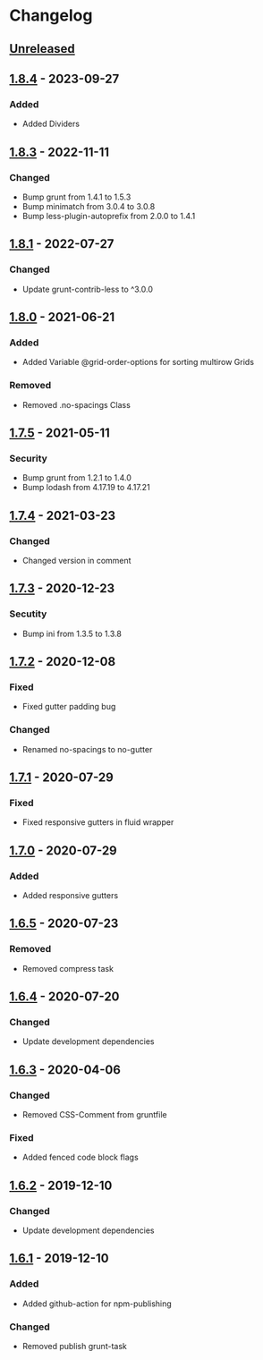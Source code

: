 # Changelog

## [Unreleased](https://github.com/svenkuhn/hlGrid/tree/HEAD)

## [1.8.4](https://github.com/svenkuhn/hlGrid/compare/1.8.3...1.8.4) - 2023-09-27

### Added

-    Added Dividers

## [1.8.3](https://github.com/svenkuhn/hlGrid/compare/1.8.1...1.8.3) - 2022-11-11

### Changed

-    Bump grunt from 1.4.1 to 1.5.3
-    Bump minimatch from 3.0.4 to 3.0.8
-    Bump less-plugin-autoprefix from 2.0.0 to 1.4.1

## [1.8.1](https://github.com/svenkuhn/hlGrid/compare/1.8.0...1.8.1) - 2022-07-27

### Changed

-    Update grunt-contrib-less to ^3.0.0

## [1.8.0](https://github.com/svenkuhn/hlGrid/compare/1.7.5...1.8.0) - 2021-06-21

### Added

-   Added Variable @grid-order-options for sorting multirow Grids

### Removed

-   Removed .no-spacings Class

## [1.7.5](https://github.com/svenkuhn/hlGrid/compare/1.7.4...1.7.5) - 2021-05-11

### Security

-   Bump grunt from 1.2.1 to 1.4.0
-   Bump lodash from 4.17.19 to 4.17.21

## [1.7.4](https://github.com/svenkuhn/hlGrid/compare/1.7.3...1.7.4) - 2021-03-23

### Changed

-   Changed version in comment

## [1.7.3](https://github.com/svenkuhn/hlGrid/compare/1.7.2...1.7.3) - 2020-12-23

### Secutity

-   Bump ini from 1.3.5 to 1.3.8

## [1.7.2](https://github.com/svenkuhn/hlGrid/compare/1.7.1...1.7.2) - 2020-12-08

### Fixed

-   Fixed gutter padding bug

### Changed

-   Renamed no-spacings to no-gutter

## [1.7.1](https://github.com/svenkuhn/hlGrid/compare/1.7.0...1.7.1) - 2020-07-29

### Fixed

-   Fixed responsive gutters in fluid wrapper

## [1.7.0](https://github.com/svenkuhn/hlGrid/compare/1.6.5...1.7.0) - 2020-07-29

### Added

-   Added responsive gutters

## [1.6.5](https://github.com/svenkuhn/hlGrid/compare/1.6.4...1.6.5) - 2020-07-23

### Removed

-   Removed compress task

## [1.6.4](https://github.com/svenkuhn/hlGrid/compare/1.6.3...1.6.4) - 2020-07-20

### Changed

-   Update development dependencies

## [1.6.3](https://github.com/svenkuhn/hlGrid/compare/1.6.2...1.6.3) - 2020-04-06

### Changed

-   Removed CSS-Comment from gruntfile

### Fixed

-   Added fenced code block flags

## [1.6.2](https://github.com/svenkuhn/hlGrid/compare/1.6.1...1.6.2) - 2019-12-10

### Changed

-   Update development dependencies

## [1.6.1](https://github.com/svenkuhn/hlGrid/compare/1.6.0...1.6.1) - 2019-12-10

### Added

-   Added github-action for npm-publishing

### Changed

-   Removed publish grunt-task
